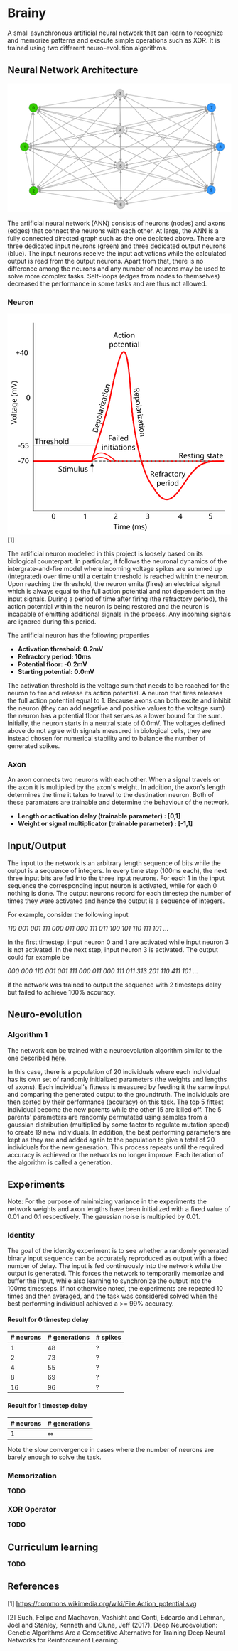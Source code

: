 # Brainy

A small asynchronous artificial neural network that can learn to recognize and memorize patterns and execute simple operations such as XOR. It is trained using two different neuro-evolution algorithms.

## Neural Network Architecture

![](media/graph.png)

The artificial neural network (ANN) consists of neurons (nodes) and axons (edges) that connect the neurons with each other. At large, the ANN is a fully connected directed graph such as the one depicted above. There are three dedicated input neurons (green) and three dedicated output neurons (blue). The input neurons receive the input activations while the calculated output is read from the output neurons. Apart from that, there is no difference among the neurons and any number of neurons may be used to solve more complex tasks. Self-loops (edges from nodes to themselves) decreased the performance in some tasks and are thus not allowed.

### Neuron

![](media/Action_potential.svg)[1]

The artificial neuron modelled in this project is loosely based on its biological counterpart. In particular, it follows the neuronal dynamics of the intergrate-and-fire model where incoming voltage spikes are summed up (integrated) over time until a certain threshold is reached within the neuron. Upon reaching the threshold, the neuron emits (fires) an electrical signal which is always equal to the full action potential and not dependent on the input signals. During a period of time after firing (the refractory period), the action potential within the neuron is being restored and the neuron is incapable of emitting additional signals in the process. Any incoming signals are ignored during this period. 

The artificial neuron has the following properties

-  **Activation threshold: 0.2mV**
-  **Refractory period: 10ms**
-  **Potential floor: -0.2mV**
-  **Starting potential: 0.0mV**

The activation threshold is the voltage sum that needs to be reached for the neuron to fire and release its action potential. A neuron that fires releases the full action potential equal to 1. Because axons can both excite and inhibit the neuron (they can add negative and positive values to the voltage sum) the neuron has a potential floor that serves as a lower bound for the sum. Initially, the neuron starts in a neutral state of 0.0mV. The voltages defined above do not agree with signals measured in biological cells, they are instead chosen for numerical stability and to balance the number of generated spikes. 

### Axon
An axon connects two neurons with each other. When a signal travels on the axon it is multiplied by the axon's weight. In addition, the axon's length determines the time it takes to travel to the destination neuron. Both of these paramaters are trainable and determine the behaviour of the network.

-  **Length or activation delay (trainable parameter) : [0,1]**
-  **Weight or signal multiplicator (trainable parameter) : [-1,1]**

## Input/Output
The input to the network is an arbitrary length sequence of bits while the output is a sequence of integers. In every time step (100ms each), the next three input bits are fed into the three input neurons. For each 1 in the input sequence the corresponding input neuron is activated, while for each 0 nothing is done. The output neurons record for each timestep the number of times they were activated and hence the output is a sequence of integers.

For example, consider the following input

*110 001 001 111 000 011 000 111 011 100 101 110 111 101 ...*

In the first timestep, input neuron 0 and 1 are activated while input neuron 3 is not activated. In the next step, input neuron 3 is activated.
The output could for example be

*000 000 110 001 001 111 000 011 000 111 011 313 201 110 411 101 ...*

if the network was trained to output the sequence with 2 timesteps delay but failed to achieve 100% accuracy.

## Neuro-evolution

### Algorithm 1

The network can be trained with a neuroevolution algorithm similar to the one described [here](https://arxiv.org/pdf/1712.06567.pdf). 

In this case, there is a population of 20 individuals where each individual has its own set of randomly initialized parameters (the weights and lengths of axons). Each individual's fitness is measured by feeding it the same input and comparing the generated output to the groundtruth. The individuals are then sorted by their performance (accuracy) on this task. The top 5 fittest individual become the new parents while the other 15 are killed off. The 5 parents' parameters are randomly permutated using samples from a gaussian distribution (multiplied by some factor to regulate mutation speed) to create 19 new individuals. In addition, the best performing parameters are kept as they are and added again to the population to give a total of 20 individuals for the new generation. This process repeats until the required accuracy is achieved or the networks no longer improve. Each iteration of the algorithm is called a generation.

## Experiments
Note: For the purpose of minimizing variance in the experiments the network weights and axon lengths have been initialized with a fixed value of 0.01 and 0.1 respectively. The gaussian noise is multiplied by 0.01. 

### Identity
The goal of the identity experiment is to see whether a randomly generated binary input sequence can be accurately reproduced as output with a fixed number of delay. The input is fed continuously into the network while the output is generated. This forces the network to temporarily memorize and buffer the input, while also learning to synchronize the output into the 100ms timesteps. If not otherwise noted, the experiments are repeated 10 times and then averaged, and the task was considered solved when the best performing individual achieved a >= 99% accuracy.

#### Result for 0 timestep delay
| # neurons      | # generations | # spikes | 
| ----------- | ----------- | ----------- |
|    1   | 48       | ? |
|    2   | 73        | ? |
|    4   | 55        | ?|
|    8   | 69 | ? |
|    16   | 96 | ? |

#### Result for 1 timestep delay
| # neurons      | # generations |
| ----------- | ----------- |
|    1   |   ∞     |

Note the slow convergence in cases where the number of neurons are barely enough to solve the task. 

### Memorization
**TODO**

### XOR Operator
**TODO**

## Curriculum learning
**TODO**

## References
<a id="1">[1]</a> 
https://commons.wikimedia.org/wiki/File:Action_potential.svg

<a id="2">[2]</a> 
Such, Felipe and Madhavan, Vashisht and Conti, Edoardo and Lehman, Joel and Stanley, Kenneth and Clune, Jeff (2017). 
Deep Neuroevolution: Genetic Algorithms Are a Competitive Alternative for Training Deep Neural Networks for Reinforcement Learning.
